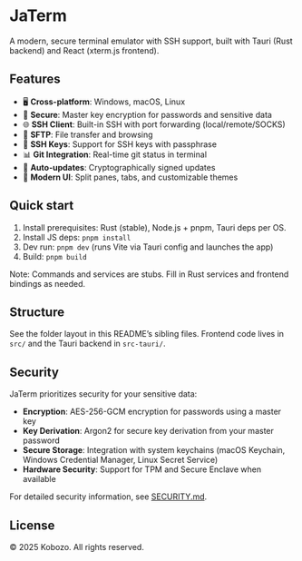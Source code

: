 # JaTerm

A modern, secure terminal emulator with SSH support, built with Tauri (Rust backend) and React (xterm.js frontend).

## Features

- 🖥️ **Cross-platform**: Windows, macOS, Linux
- 🔐 **Secure**: Master key encryption for passwords and sensitive data
- 🌐 **SSH Client**: Built-in SSH with port forwarding (local/remote/SOCKS)
- 📁 **SFTP**: File transfer and browsing
- 🔑 **SSH Keys**: Support for SSH keys with passphrase
- 📊 **Git Integration**: Real-time git status in terminal
- 🚀 **Auto-updates**: Cryptographically signed updates
- 🎨 **Modern UI**: Split panes, tabs, and customizable themes

## Quick start

1) Install prerequisites: Rust (stable), Node.js + pnpm, Tauri deps per OS.
2) Install JS deps: `pnpm install`
3) Dev run: `pnpm dev` (runs Vite via Tauri config and launches the app)
4) Build: `pnpm build`

Note: Commands and services are stubs. Fill in Rust services and frontend bindings as needed.

## Structure

See the folder layout in this README’s sibling files. Frontend code lives in `src/` and the
Tauri backend in `src-tauri/`.

## Security

JaTerm prioritizes security for your sensitive data:

- **Encryption**: AES-256-GCM encryption for passwords using a master key
- **Key Derivation**: Argon2 for secure key derivation from your master password
- **Secure Storage**: Integration with system keychains (macOS Keychain, Windows Credential Manager, Linux Secret Service)
- **Hardware Security**: Support for TPM and Secure Enclave when available

For detailed security information, see [SECURITY.md](SECURITY.md).

## License

© 2025 Kobozo. All rights reserved.

